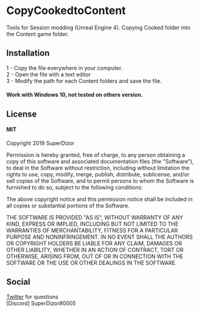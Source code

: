 # CopyCookedtoContent
Tools for Session modding (Unreal Engine 4). Copying Cooked folder into the Content game folder.


## Installation
 1 - Copy the file everywhere in your computer.  
 2 - Open the file with a text editor  
 3 - Modify the path for each Content folders and save the file.  

#### Work with Windows 10, not tested on others version.

## License
#### MIT

Copyright 2019 SuperDizor

Permission is hereby granted, free of charge, to any person obtaining a copy of this software and associated documentation files (the "Software"), to deal in the Software without restriction, including without limitation the rights to use, copy, modify, merge, publish, distribute, sublicense, and/or sell copies of the Software, and to permit persons to whom the Software is furnished to do so, subject to the following conditions:

The above copyright notice and this permission notice shall be included in all copies or substantial portions of the Software.

THE SOFTWARE IS PROVIDED "AS IS", WITHOUT WARRANTY OF ANY KIND, EXPRESS OR IMPLIED, INCLUDING BUT NOT LIMITED TO THE WARRANTIES OF MERCHANTABILITY, FITNESS FOR A PARTICULAR PURPOSE AND NONINFRINGEMENT. IN NO EVENT SHALL THE AUTHORS OR COPYRIGHT HOLDERS BE LIABLE FOR ANY CLAIM, DAMAGES OR OTHER LIABILITY, WHETHER IN AN ACTION OF CONTRACT, TORT OR OTHERWISE, ARISING FROM, OUT OF OR IN CONNECTION WITH THE SOFTWARE OR THE USE OR OTHER DEALINGS IN THE SOFTWARE.

## Social
[Twitter](https://twitter.com/SuperDizor) for questions   
[Discord] SuperDizor#0005
